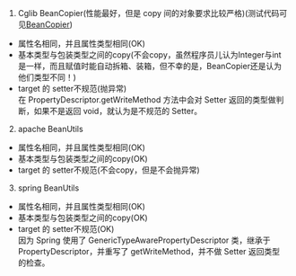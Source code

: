 1. Cglib BeanCopier(性能最好，但是 copy 间的对象要求比较严格)(测试代码可见[BeanCopier](../Utils/BeanCopier.md))
  * 属性名相同，并且属性类型相同(OK)
  * 基本类型与包装类型之间的copy(不会copy，虽然程序员儿认为Integer与int是一样，而且赋值时能自动拆箱、装箱，但不幸的是，BeanCopier还是认为他们类型不同！)
  * target 的 setter不规范(抛异常)  
  在 PropertyDescriptor.getWriteMethod 方法中会对 Setter 返回的类型做判断，如果不是返回 void，就认为是不规范的 Setter。

2. apache BeanUtils
  * 属性名相同，并且属性类型相同(OK)
  * 基本类型与包装类型之间的copy(OK)
  * target 的 setter不规范(不会copy，但是不会抛异常)

3. spring BeanUtils
  * 属性名相同，并且属性类型相同(OK)
  * 基本类型与包装类型之间的copy(OK)
  * target 的 setter不规范(OK)  
  因为 Spring 使用了  GenericTypeAwarePropertyDescriptor 类，继承于 PropertyDescriptor，并重写了  getWriteMethod，并不做 Setter 返回类型的检查。
